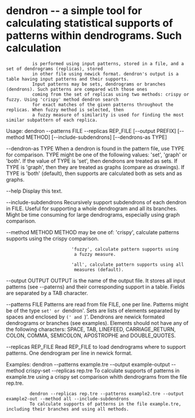 # dendron -- a simple tool for calculating statistical supports of patterns within dendrograms. Such calculation
              is performed using input patterns, stored in a file, and a set of dendrograms (replicas), stored
              in other file using newick format. dendron's output is a table having input patterns and their supports.
              Input patterns may be sets, dendrograms or branches (dendrons). Such patterns are compared with those ones
              coming from the set of replicas using two methods: crispy or fuzzy. Using 'crispy' method dendron search
              for exact matches of the given patterns throughout the replicas. When fuzzy method is selected, then
              a fuzzy measure of similarity is used for finding the most similar subpattern of each replica.

 Usage:      dendron --patterns FILE --replicas REP_FILE [--output PREFIX] [--method METHOD] [--include-subdendrons] [--dendrons-as TYPE]

   --dendron-as TYPE         When a dendron is found in the pattern file, use TYPE
                             for comparison. TYPE might be one of the following values:
                             'set', 'graph' or 'both'. If the value of TYPE is 'set',
                             then dendrons are treated as sets. If TYPE is 'graph', then
                             they are treated as graphs (compare as drawings). If TYPE
                             is 'both' (default), then supports are calculated both as sets 
                             and as graphs.

   --help                    Display this text.

   --include-subdendrons     Recursively support subdendrons of each dendron in FILE. 
                             Useful for supporting a whole dendrogram and all its branches. 
                             Might be time consuming for large dendrograms, especially using
                             graph comparison.

   --method METHOD           METHOD may be one of:
                             'crispy', calculate patterns supports
                              using the crispy comparison.

                             'fuzzy', calculate pattern supports using
                              a fuzzy measure.

                             'all', calculate pattern supports using all
                              measures (default).

   --output OUTPUT           OUTPUT is the name of the output file. It stores all
                             input patterns (see --paterns) and their corresponding 
                             support in a table. Fields are separated by a TAB character.

   --patterns FILE           Patterns are read from file FILE, one per line.
                             Patterns might be of the type `set' or `dendron'. 
                             Sets are lists of elements separated by spaces and
                             enclosed by `(' and `)'. Dendrons are newick formated
                             dendrograms or branches (see examples). Elements should
                             not have any of the following characters: SPACE, TAB,
                             LINEFEED, CARRIAGE_RETURN, COLON, COMMA, SEMICOLON,
                             APOSTROPHE and DOUBLE_QUOTES.

   --replicas REP_FILE       Read REP_FILE to load dendrograms where to support patterns.
                             One dendrogram per line in newick format.
                             
 Examples:   dendron --patterns example.tre --output example-output --method crispy-set --replicas rep.tre
             To calculate supports of patterns in example.tre using a crispy set comparison whith dendrograms
             from the file rep.tre.

             dendron --replicas rep.tre --patterns example2.tre --output example2-out --method all --include-subdendrons
             To calculate supports of patterns in the file example.tre, including their branches and using all methods.
